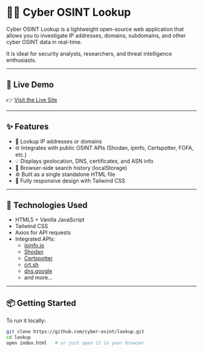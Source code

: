 # 🕵️‍♂️ Cyber OSINT Lookup

Cyber OSINT Lookup is a lightweight open-source web application that allows you to investigate IP addresses, domains, subdomains, and other cyber OSINT data in real-time.

It is ideal for security analysts, researchers, and threat intelligence enthusiasts.

---

## 🚀 Live Demo

👉 [Visit the Live Site](https://cyber-osint.github.io/lookup)

---

## ✨ Features

- 🔎 Lookup IP addresses or domains
- 🌐 Integrates with public OSINT APIs (Shodan, ipinfo, Certspotter, FOFA, etc.)
- 💡 Displays geolocation, DNS, certificates, and ASN info
- 🧠 Browser-side search history (localStorage)
- ⚙️ Built as a single standalone HTML file
- 📱 Fully responsive design with Tailwind CSS

---

## 🧰 Technologies Used

- HTML5 + Vanilla JavaScript
- Tailwind CSS
- Axios for API requests
- Integrated APIs:
  - [ipinfo.io](https://ipinfo.io/)
  - [Shodan](https://www.shodan.io/)
  - [Certspotter](https://certspotter.com/)
  - [crt.sh](https://crt.sh/)
  - [dns.google](https://dns.google/)
  - and more...

---

## 📦 Getting Started

To run it locally:

```bash
git clone https://github.com/cyber-osint/lookup.git
cd lookup
open index.html   # or just open it in your browser
